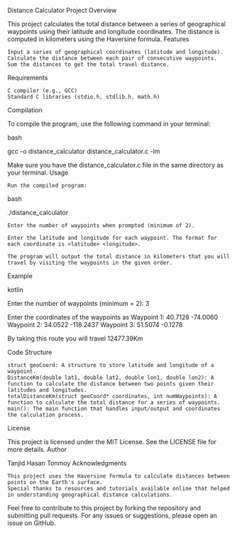 Distance Calculator Project
Overview

This project calculates the total distance between a series of geographical waypoints using their latitude and longitude coordinates. The distance is computed in kilometers using the Haversine formula.
Features

    Input a series of geographical coordinates (latitude and longitude).
    Calculate the distance between each pair of consecutive waypoints.
    Sum the distances to get the total travel distance.

Requirements

    C compiler (e.g., GCC)
    Standard C libraries (stdio.h, stdlib.h, math.h)

Compilation

To compile the program, use the following command in your terminal:

bash

gcc -o distance_calculator distance_calculator.c -lm

Make sure you have the distance_calculator.c file in the same directory as your terminal.
Usage

    Run the compiled program:

bash

./distance_calculator

    Enter the number of waypoints when prompted (minimum of 2).

    Enter the latitude and longitude for each waypoint. The format for each coordinate is <latitude> <longitude>.

    The program will output the total distance in kilometers that you will travel by visiting the waypoints in the given order.

Example

kotlin

Enter the number of waypoints (minimum = 2): 3

Enter the coordinates of the waypoints as <latitude><longitude>
Waypoint 1: 40.7128 -74.0060
Waypoint 2: 34.0522 -118.2437
Waypoint 3: 51.5074 -0.1278

By taking this route you will travel 12477.39Km

Code Structure

    struct geoCoord: A structure to store latitude and longitude of a waypoint.
    DistanceKm(double lat1, double lat2, double lon1, double lon2): A function to calculate the distance between two points given their latitudes and longitudes.
    totalDistanceKm(struct geoCoord* coordinates, int numWaypoints): A function to calculate the total distance for a series of waypoints.
    main(): The main function that handles input/output and coordinates the calculation process.

License

This project is licensed under the MIT License. See the LICENSE file for more details.
Author

Tanjid Hasan Tonmoy
Acknowledgments

    This project uses the Haversine formula to calculate distances between points on the Earth's surface.
    Special thanks to resources and tutorials available online that helped in understanding geographical distance calculations.

Feel free to contribute to this project by forking the repository and submitting pull requests. For any issues or suggestions, please open an issue on GitHub.
